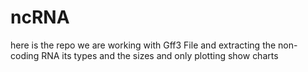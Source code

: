 # ncRNA
here is the repo we are working with Gff3 File and extracting the non-coding RNA its types and the sizes and only plotting show charts 
